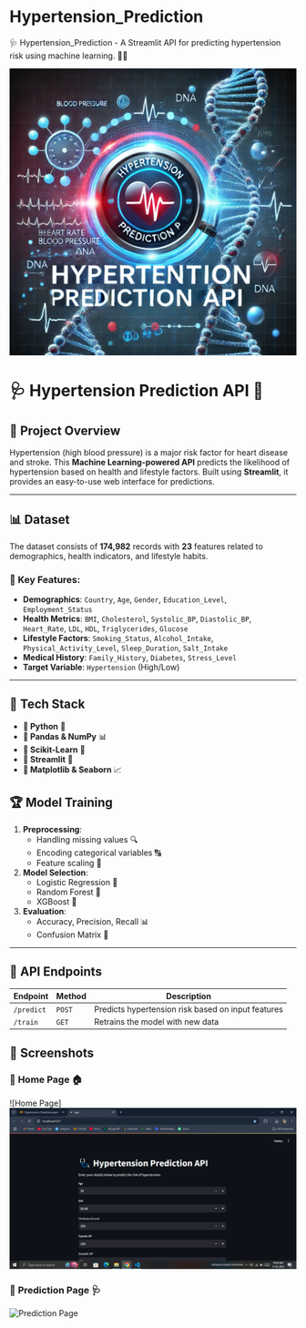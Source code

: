 # Hypertension_Prediction
🩺 Hypertension_Prediction - A Streamlit API for predicting hypertension risk using machine learning. 🚀🔬

<img src="https://github.com/rpjinu/Hypertension_Prediction/blob/main/project_image.png">

# 🩺 Hypertension Prediction API 🚀

## 📌 Project Overview
Hypertension (high blood pressure) is a major risk factor for heart disease and stroke. This **Machine Learning-powered API** predicts the likelihood of hypertension based on health and lifestyle factors. Built using **Streamlit**, it provides an easy-to-use web interface for predictions.

---

## 📊 Dataset
The dataset consists of **174,982** records with **23** features related to demographics, health indicators, and lifestyle habits.

### 🔹 Key Features:
- **Demographics**: `Country`, `Age`, `Gender`, `Education_Level`, `Employment_Status`
- **Health Metrics**: `BMI`, `Cholesterol`, `Systolic_BP`, `Diastolic_BP`, `Heart_Rate`, `LDL`, `HDL`, `Triglycerides`, `Glucose`
- **Lifestyle Factors**: `Smoking_Status`, `Alcohol_Intake`, `Physical_Activity_Level`, `Sleep_Duration`, `Salt_Intake`
- **Medical History**: `Family_History`, `Diabetes`, `Stress_Level`
- **Target Variable**: `Hypertension` (High/Low)

---

## 🚀 Tech Stack
- **📌 Python** 🐍
- **📌 Pandas & NumPy** 📊
- **📌 Scikit-Learn** 🤖
- **📌 Streamlit** 🎨
- **📌 Matplotlib & Seaborn** 📈

## 🏆 Model Training
1. **Preprocessing**:
   - Handling missing values 🔍
   - Encoding categorical variables 🔠
   - Feature scaling 📏
2. **Model Selection**:
   - Logistic Regression 🤖
   - Random Forest 🌳
   - XGBoost 🚀
3. **Evaluation**:
   - Accuracy, Precision, Recall 📊
   - Confusion Matrix 🔄

---

## 📡 API Endpoints
| Endpoint | Method | Description |
|----------|--------|-------------|
| `/predict` | `POST` | Predicts hypertension risk based on input features |
| `/train` | `GET` | Retrains the model with new data |


## 📸 Screenshots
### 🔹 **Home Page** 🏠
![Home Page]<img src="https://github.com/rpjinu/Hypertension_Prediction/blob/main/deploy_image%20(2).png">

### 🔹 **Prediction Page** 🩺
![Prediction Page](screenshots/predict.png)


